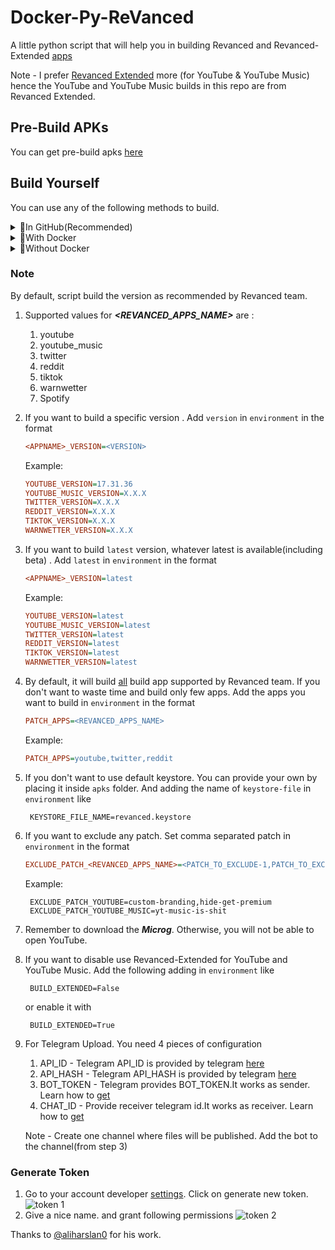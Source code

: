 # Docker-Py-ReVanced

A little python script that will help you in building Revanced and Revanced-Extended [apps](#note)

Note - I prefer [Revanced Extended](https://github.com/inotia00/revanced-patches/tree/revanced-extended) more
(for YouTube & YouTube Music) hence the YouTube and YouTube Music builds in this repo are from
Revanced Extended.

## Pre-Build APKs
You can get pre-build apks [here](https://t.me/revanced_apkss)

## Build Yourself

You can use any of the following methods to build.

<details>
<summary>🚀In GitHub(Recommended)</summary>

1. Fork the project.
![image](https://user-images.githubusercontent.com/22337329/186554644-7d4c2172-c0dd-4ea6-9ec1-08e9b567a5e3.png)
2. Add following secrets to the repo.
    1. _GH_TOKEN_ (**required**) - GitHub token so that it can upload to GitHub
       after building. Click [here](#generate-token) to learn how to get that.
    2. _VT_API_KEY_ (optional) - required only if you want Virus total scan.
    3. _ENVS_ (optional) - required only if you want to cook specific apps/versions.
    <details>
      <summary>🚶Detailed step by step guide</summary>

      - Go to the repo settings and then to actions->secret
        ![step_1]
      - Add Repository secret
        ![step_2]
      - **`GitHub Secrets`** might look like this(With VT_SCAN)
       ![secrets]

      - After adding secrets, **`ENVS`** secret might look like this
        ```ini
        PATCH_APPS=youtube_music,twitter
        EXCLUDE_PATCH_YOUTUBE=custom-branding
        EXCLUDE_PATCH_YOUTUBE_MUSIC=yt-music-is-shit
        YOUTUBE_VERSION=67.68.69
        YOUTUBE_MUSIC_VERSION=latest
        TWITTER_VERSION=0.2.2
        REDDIT_VERSION=latest
        TIKTOK_VERSION=latest
        WARNWETTER_VERSION=latest
        ```

   </details>

3. Go to actions tab. Select `Build Revanced APK`.Click on `Run Workflow`.
   1. It can take a few minute to start. Just be patient.

    <details>
      <summary>🚶Detailed step by step guide</summary>

      - Go to actions tab
        ![action_0]
      - Check the status of build, It should look green.
        ![action_1]
      - Check logs if something fails.
        ![action_2]
        ![action_3]

    </details>

4. If the building process is successful, you’ll get your APKs in the releases
    - ![apks]
5. Click on **`Build-<SomeRandomDate>`** and download the apk file.
</details>

<details>
<summary>🐳With Docker</summary>

1.  Install Docker
2.  Run script with
    ```shell
    docker-compose up
    ```

</details>

<details>
<summary>🫠Without Docker</summary>

1.  Install Java17 (zulu preferred)
2.  Install Python
3.  Create virtual environment
    ```
    python3 -m venv venv
    ```
4.  Activate virtual environment
    ```
    source venv/bin/activate
    ```
5.  Install Dependencies with
    ```
    pip install -r requirements.txt
    ```
6.  Run the script with
    ```
    python python main.py
    ```
</details>


### Note

By default, script build the version as recommended by Revanced team.

1. Supported values for **_<REVANCED_APPS_NAME>_** are :
   1. youtube
   2. youtube_music
   3. twitter
   4. reddit
   5. tiktok
   6. warnwetter
   7. Spotify
2. If you want to build a specific version . Add `version` in `environment` in the
   format
   ```ini
   <APPNAME>_VERSION=<VERSION>
   ```
   Example:
   ```ini
   YOUTUBE_VERSION=17.31.36
   YOUTUBE_MUSIC_VERSION=X.X.X
   TWITTER_VERSION=X.X.X
   REDDIT_VERSION=X.X.X
   TIKTOK_VERSION=X.X.X
   WARNWETTER_VERSION=X.X.X
   ```
3. If you want to build `latest` version, whatever latest is available(including
   beta) .
   Add `latest` in `environment` in the format
   ```ini
   <APPNAME>_VERSION=latest
   ```
   Example:
   ```ini
   YOUTUBE_VERSION=latest
   YOUTUBE_MUSIC_VERSION=latest
   TWITTER_VERSION=latest
   REDDIT_VERSION=latest
   TIKTOK_VERSION=latest
   WARNWETTER_VERSION=latest
   ```
4. By default, it will build [all](#note) build app supported by Revanced team. If you
   don't
   want to waste time and build only few apps. Add the apps you want to build in
   `environment` in the format
   ```ini
   PATCH_APPS=<REVANCED_APPS_NAME>
   ```
   Example:
   ```ini
   PATCH_APPS=youtube,twitter,reddit
   ```
5. If you don't want to use default keystore. You can provide your own by placing it
   inside `apks` folder. And adding the name of `keystore-file` in `environment` like
   ```dotenv
    KEYSTORE_FILE_NAME=revanced.keystore
   ```
6. If you want to exclude any patch. Set comma separated patch in `environment` in
   the format
   ```ini
   EXCLUDE_PATCH_<REVANCED_APPS_NAME>=<PATCH_TO_EXCLUDE-1,PATCH_TO_EXCLUDE-2>
   ```
   Example:
   ```dotenv
    EXCLUDE_PATCH_YOUTUBE=custom-branding,hide-get-premium
    EXCLUDE_PATCH_YOUTUBE_MUSIC=yt-music-is-shit
   ```
7. Remember to download the **_Microg_**. Otherwise, you will not be able to open YouTube.
8. If you want to disable use Revanced-Extended for YouTube and YouTube Music. Add the following adding
   in `environment` like
   ```dotenv
    BUILD_EXTENDED=False
   ```
   or enable it with
   ```dotenv
    BUILD_EXTENDED=True
   ```
9. For Telegram Upload. You need 4 pieces of configuration
   1. API_ID - Telegram API_ID is provided by telegram [here](https://my.telegram.org/apps)
   2. API_HASH - Telegram API_HASH is provided by telegram [here](https://my.telegram.org/apps)
   3. BOT_TOKEN - Telegram provides BOT_TOKEN.It works as sender. Learn how to [get](https://core.telegram.org/bots#6-botfather)
   4. CHAT_ID - Provide receiver telegram id.It works as receiver. Learn how to [get](https://gist.github.com/mraaroncruz/e76d19f7d61d59419002db54030ebe35)

   Note - Create one channel where files will be published. Add the bot to the channel(from step 3)
### Generate Token
1. Go to your account developer [settings](https://github.com/settings/tokens).
   Click on generate new token.
  ![token 1]
2. Give a nice name. and grant following permissions
![token 2]

[secrets]: https://i.imgur.com/083Bjpg.png
[token 1]: https://i.imgur.com/grofl9E.png
[token 2]: https://user-images.githubusercontent.com/22337329/186550702-69c5fb77-32c3-4689-bb5c-3a213daa5e19.png
[step_1]: https://i.imgur.com/Inj82KK.png
[step_2]: https://user-images.githubusercontent.com/22337329/186521861-42786e8d-5db4-43ef-9676-2f7e7c0eddc4.png
[action_0]: https://i.imgur.com/M1XdjZC.png
[action_1]: https://user-images.githubusercontent.com/22337329/186533319-0aebf294-9bac-4859-b4e1-1b4c87d39f48.png
[action_2]: https://user-images.githubusercontent.com/22337329/186533358-e27e30bc-0d16-4f56-a335-0387c481dbf8.png
[action_3]: https://user-images.githubusercontent.com/22337329/186533417-15477a2c-28c3-4e39-9f3d-c4e18202d000.png
[apks]: https://i.imgur.com/S5d7qAO.png

Thanks to [@aliharslan0](https://github.com/aliharslan0/pyrevanced) for his work.
